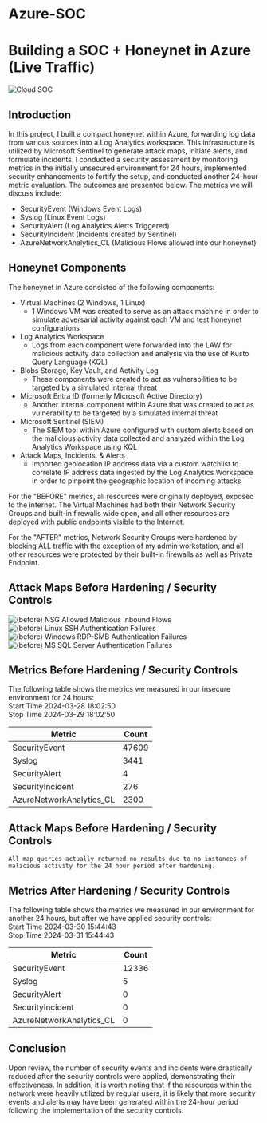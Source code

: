 # Azure-SOC

# Building a SOC + Honeynet in Azure (Live Traffic)
![Cloud SOC](https://github.com/cmsuhre/Azure-SOC/assets/25305998/ebfc65b2-9f5c-4262-9ede-c12dc421ad87)


## Introduction

In this project, I built a compact honeynet within Azure, forwarding log data from various sources into a Log Analytics workspace. This infrastructure is utilized by Microsoft Sentinel to generate attack maps, initiate alerts, and formulate incidents. I conducted a security assessment by monitoring metrics in the initially unsecured environment for 24 hours, implemented security enhancements to fortify the setup, and conducted another 24-hour metric evaluation. The outcomes are presented below. The metrics we will discuss include:

- SecurityEvent (Windows Event Logs)
- Syslog (Linux Event Logs)
- SecurityAlert (Log Analytics Alerts Triggered)
- SecurityIncident (Incidents created by Sentinel)
- AzureNetworkAnalytics_CL (Malicious Flows allowed into our honeynet)

## Honeynet Components

The honeynet in Azure consisted of the following components:

- Virtual Machines (2 Windows, 1 Linux) <br>
  - 1 Windows VM was created to serve as an attack machine in order to simulate adversarial activity against each VM and test honeynet configurations <br>
- Log Analytics Workspace <br>
  - Logs from each component were forwarded into the LAW for malicious activity data collection and analysis via the use of Kusto Query Language (KQL) <br>
- Blobs Storage, Key Vault, and Activity Log <br>
  - These components were created to act as vulnerabilities to be targeted by a simulated internal threat <br>
- Microsoft Entra ID (formerly Microsoft Active Directory) <br>
  - Another internal component within Azure that was created to act as vulnerability to be targeted by a simulated internal threat <br>
- Microsoft Sentinel (SIEM) </br>
  - The SIEM tool within Azure configured with custom alerts based on the malicious activity data collected and analyzed within the Log Analytics Workspace using KQL<br>
- Attack Maps, Incidents, & Alerts </br>
  - Imported geolocation IP address data via a custom watchlist to correlate IP address data ingested by the Log Analytics Workspace in order to pinpoint the geographic location of incoming attacks <br>

For the "BEFORE" metrics, all resources were originally deployed, exposed to the internet. The Virtual Machines had both their Network Security Groups and built-in firewalls wide open, and all other resources are deployed with public endpoints visible to the Internet.

For the "AFTER" metrics, Network Security Groups were hardened by blocking ALL traffic with the exception of my admin workstation, and all other resources were protected by their built-in firewalls as well as Private Endpoint.

## Attack Maps Before Hardening / Security Controls
![(before) NSG Allowed Malicious Inbound Flows](https://github.com/cmsuhre/Azure-SOC/assets/25305998/077b0ce6-7b08-4cd7-8541-2adb639b9e1e)<br>
![(before) Linux SSH Authentication Failures](https://github.com/cmsuhre/Azure-SOC/assets/25305998/68c034b5-be70-4947-b258-a57bd9fd34bd)<br>
![(before) Windows RDP-SMB Authentication Failures](https://github.com/cmsuhre/Azure-SOC/assets/25305998/a31b6713-1c31-4ce7-9725-5c9b74eb4198)<br>
![(before) MS SQL Server Authentication Failures](https://github.com/cmsuhre/Azure-SOC/assets/25305998/38136886-a20b-4ef8-a90d-b0201fc9cc0c)<br>

## Metrics Before Hardening / Security Controls

The following table shows the metrics we measured in our insecure environment for 24 hours:<br>
Start Time 2024-03-28 18:02:50 <br>
Stop Time 2024-03-29 18:02:50

| Metric                   | Count
| ------------------------ | -----
| SecurityEvent            | 47609
| Syslog                   | 3441
| SecurityAlert            | 4
| SecurityIncident         | 276
| AzureNetworkAnalytics_CL | 2300

## Attack Maps Before Hardening / Security Controls

```All map queries actually returned no results due to no instances of malicious activity for the 24 hour period after hardening.```

## Metrics After Hardening / Security Controls

The following table shows the metrics we measured in our environment for another 24 hours, but after we have applied security controls:<br>
Start Time 2024-03-30 15:44:43<br>
Stop Time	2024-03-31 15:44:43

| Metric                   | Count
| ------------------------ | -----
| SecurityEvent            | 12336
| Syslog                   | 5
| SecurityAlert            | 0
| SecurityIncident         | 0
| AzureNetworkAnalytics_CL | 0

## Conclusion

Upon review, the number of security events and incidents were drastically reduced after the security controls were applied, demonstrating their effectiveness. In addition, it is worth noting that if the resources within the network were heavily utilized by regular users, it is likely that more security events and alerts may have been generated within the 24-hour period following the implementation of the security controls.
